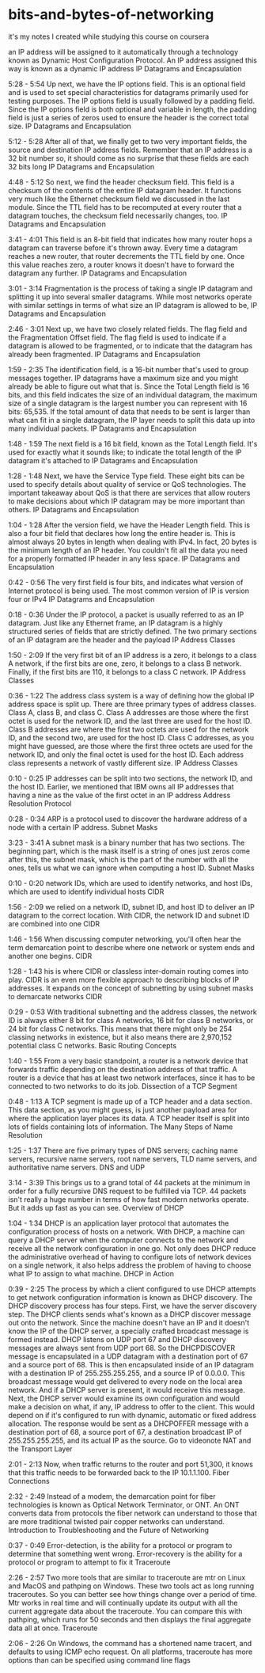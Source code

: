 # bits-and-bytes-of-networking
it's my notes I created while studying this course on coursera

an IP address will be assigned to it automatically through a technology known as Dynamic Host Configuration Protocol. An IP address assigned this way is known as a dynamic IP address
IP Datagrams and Encapsulation

5:28 - 5:54
Up next, we have the IP options field. This is an optional field and is used to set special characteristics for datagrams primarily used for testing purposes. The IP options field is usually followed by a padding field. Since the IP options field is both optional and variable in length, the padding field is just a series of zeros used to ensure the header is the correct total size.
IP Datagrams and Encapsulation

5:12 - 5:28
After all of that, we finally get to two very important fields, the source and destination IP address fields. Remember that an IP address is a 32 bit number so, it should come as no surprise that these fields are each 32 bits long
IP Datagrams and Encapsulation

4:48 - 5:12
So next, we find the header checksum field. This field is a checksum of the contents of the entire IP datagram header. It functions very much like the Ethernet checksum field we discussed in the last module. Since the TTL field has to be recomputed at every router that a datagram touches, the checksum field necessarily changes, too.
IP Datagrams and Encapsulation

3:41 - 4:01
This field is an 8-bit field that indicates how many router hops a datagram can traverse before it's thrown away. Every time a datagram reaches a new router, that router decrements the TTL field by one. Once this value reaches zero, a router knows it doesn't have to forward the datagram any further.
IP Datagrams and Encapsulation

3:01 - 3:14
Fragmentation is the process of taking a single IP datagram and splitting it up into several smaller datagrams. While most networks operate with similar settings in terms of what size an IP datagram is allowed to be,
IP Datagrams and Encapsulation

2:46 - 3:01
Next up, we have two closely related fields. The flag field and the Fragmentation Offset field. The flag field is used to indicate if a datagram is allowed to be fragmented, or to indicate that the datagram has already been fragmented.
IP Datagrams and Encapsulation

1:59 - 2:35
The identification field, is a 16-bit number that's used to group messages together. IP datagrams have a maximum size and you might already be able to figure out what that is. Since the Total Length field is 16 bits, and this field indicates the size of an individual datagram, the maximum size of a single datagram is the largest number you can represent with 16 bits: 65,535. If the total amount of data that needs to be sent is larger than what can fit in a single datagram, the IP layer needs to split this data up into many individual packets.
IP Datagrams and Encapsulation

1:48 - 1:59
The next field is a 16 bit field, known as the Total Length field. It's used for exactly what it sounds like; to indicate the total length of the IP datagram it's attached to
IP Datagrams and Encapsulation

1:28 - 1:48
Next, we have the Service Type field. These eight bits can be used to specify details about quality of service or QoS technologies. The important takeaway about QoS is that there are services that allow routers to make decisions about which IP datagram may be more important than others.
IP Datagrams and Encapsulation

1:04 - 1:28
After the version field, we have the Header Length field. This is also a four bit field that declares how long the entire header is. This is almost always 20 bytes in length when dealing with IPv4. In fact, 20 bytes is the minimum length of an IP header. You couldn't fit all the data you need for a properly formatted IP header in any less space.
IP Datagrams and Encapsulation

0:42 - 0:56
The very first field is four bits, and indicates what version of Internet protocol is being used. The most common version of IP is version four or IPv4
IP Datagrams and Encapsulation

0:18 - 0:36
Under the IP protocol, a packet is usually referred to as an IP datagram. Just like any Ethernet frame, an IP datagram is a highly structured series of fields that are strictly defined. The two primary sections of an IP datagram are the header and the payload
IP Address Classes

1:50 - 2:09
If the very first bit of an IP address is a zero, it belongs to a class A network, if the first bits are one, zero, it belongs to a class B network. Finally, if the first bits are 110, it belongs to a class C network.
IP Address Classes

0:36 - 1:22
The address class system is a way of defining how the global IP address space is split up. There are three primary types of address classes. Class A, class B, and class C. Class A addresses are those where the first octet is used for the network ID, and the last three are used for the host ID. Class B addresses are where the first two octets are used for the network ID, and the second two, are used for the host ID. Class C addresses, as you might have guessed, are those where the first three octets are used for the network ID, and only the final octet is used for the host ID. Each address class represents a network of vastly different size.
IP Address Classes

0:10 - 0:25
IP addresses can be split into two sections, the network ID, and the host ID. Earlier, we mentioned that IBM owns all IP addresses that having a nine as the value of the first octet in an IP address
Address Resolution Protocol

0:28 - 0:34
ARP is a protocol used to discover the hardware address of a node with a certain IP address.
Subnet Masks

3:23 - 3:41
A subnet mask is a binary number that has two sections. The beginning part, which is the mask itself is a string of ones just zeros come after this, the subnet mask, which is the part of the number with all the ones, tells us what we can ignore when computing a host ID.
Subnet Masks

0:10 - 0:20
network IDs, which are used to identify networks, and host IDs, which are used to identify individual hosts
CIDR

1:56 - 2:09
we relied on a network ID, subnet ID, and host ID to deliver an IP datagram to the correct location. With CIDR, the network ID and subnet ID are combined into one
CIDR

1:46 - 1:56
When discussing computer networking, you'll often hear the term demarcation point to describe where one network or system ends and another one begins.
CIDR

1:28 - 1:43
his is where CIDR or classless inter-domain routing comes into play. CIDR is an even more flexible approach to describing blocks of IP addresses. It expands on the concept of subnetting by using subnet masks to demarcate networks
CIDR

0:29 - 0:53
With traditional subnetting and the address classes, the network ID is always either 8 bit for class A networks, 16 bit for class B networks, or 24 bit for class C networks. This means that there might only be 254 classing networks in existence, but it also means there are 2,970,152 potential class C networks.
Basic Routing Concepts

1:40 - 1:55
From a very basic standpoint, a router is a network device that forwards traffic depending on the destination address of that traffic. A router is a device that has at least two network interfaces, since it has to be connected to two networks to do its job.
Dissection of a TCP Segment

0:48 - 1:13
A TCP segment is made up of a TCP header and a data section. This data section, as you might guess, is just another payload area for where the application layer places its data. A TCP header itself is split into lots of fields containing lots of information.
The Many Steps of Name Resolution

1:25 - 1:37
There are five primary types of DNS servers; caching name servers, recursive name servers, root name servers, TLD name servers, and authoritative name servers.
DNS and UDP

3:14 - 3:39
This brings us to a grand total of 44 packets at the minimum in order for a fully recursive DNS request to be fulfilled via TCP. 44 packets isn't really a huge number in terms of how fast modern networks operate. But it adds up fast as you can see.
Overview of DHCP

1:04 - 1:34
DHCP is an application layer protocol that automates the configuration process of hosts on a network. With DHCP, a machine can query a DHCP server when the computer connects to the network and receive all the network configuration in one go. Not only does DHCP reduce the administrative overhead of having to configure lots of network devices on a single network, it also helps address the problem of having to choose what IP to assign to what machine.
DHCP in Action

0:39 - 2:25
The process by which a client configured to use DHCP attempts to get network configuration information is known as DHCP discovery. The DHCP discovery process has four steps. First, we have the server discovery step. The DHCP clients sends what's known as a DHCP discover message out onto the network. Since the machine doesn't have an IP and it doesn't know the IP of the DHCP server, a specially crafted broadcast message is formed instead. DHCP listens on UDP port 67 and DHCP discovery messages are always sent from UDP port 68. So the DHCPDISCOVER message is encapsulated in a UDP datagram with a destination port of 67 and a source port of 68. This is then encapsulated inside of an IP datagram with a destination IP of 255.255.255.255, and a source IP of 0.0.0.0. This broadcast message would get delivered to every node on the local area network. And if a DHCP server is present, it would receive this message. Next, the DHCP server would examine its own configuration and would make a decision on what, if any, IP address to offer to the client. This would depend on if it's configured to run with dynamic, automatic or fixed address allocation. The response would be sent as a DHCPOFFER message with a destination port of 68, a source port of 67, a destination broadcast IP of 255.255.255.255, and its actual IP as the source.
Go to videonote
NAT and the Transport Layer

2:01 - 2:13
Now, when traffic returns to the router and port 51,300, it knows that this traffic needs to be forwarded back to the IP 10.1.1.100.
Fiber Connections

2:32 - 2:49
Instead of a modem, the demarcation point for fiber technologies is known as Optical Network Terminator, or ONT. An ONT converts data from protocols the fiber network can understand to those that are more traditional twisted pair copper networks can understand.
Introduction to Troubleshooting and the Future of Networking

0:37 - 0:49
Error-detection, is the ability for a protocol or program to determine that something went wrong. Error-recovery is the ability for a protocol or program to attempt to fix it
Traceroute

2:26 - 2:57
Two more tools that are similar to traceroute are mtr on Linux and MacOS and pathping on Windows. These two tools act as long running traceroutes. So you can better see how things change over a period of time. Mtr works in real time and will continually update its output with all the current aggregate data about the traceroute. You can compare this with pathping, which runs for 50 seconds and then displays the final aggregate data all at once.
Traceroute

2:06 - 2:26
On Windows, the command has a shortened name tracert, and defaults to using ICMP echo request. On all platforms, traceroute has more options than can be specified using command line flags

